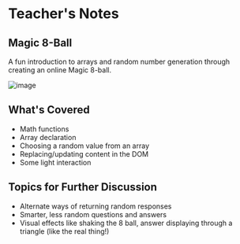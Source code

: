 # Teacher's Notes

## Magic 8-Ball

A fun introduction to arrays and random number generation through creating an online Magic 8-ball.

![image](http://www.redkid.net/generator/8ball/yoursign.jpg)

## What's Covered

* Math functions
* Array declaration
* Choosing a random value from an array
* Replacing/updating content in the DOM
* Some light interaction

## Topics for Further Discussion

* Alternate ways of returning random responses
* Smarter, less random questions and answers
* Visual effects like shaking the 8 ball, answer displaying through a triangle (like the real thing!)

